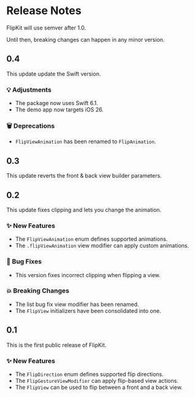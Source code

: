 # Release Notes

FlipKit will use semver after 1.0. 

Until then, breaking changes can happen in any minor version.



## 0.4

This update update the Swift version.

### 💡 Adjustments

* The package now uses Swift 6.1. 
* The demo app now targets iOS 26.

### 🗑️ Deprecations

* `FlipViewAnimation` has been renamed to `FlipAnimation`. 



## 0.3

This update reverts the front & back view builder parameters.



## 0.2

This update fixes clipping and lets you change the animation.

### ✨ New Features

* The `FlipViewAnimation` enum defines supported animations.
* The `.flipViewAnimation` view modifier can apply custom animations.

### 🐛 Bug Fixes

* This version fixes incorrect clipping when flipping a view. 

### 💥 Breaking Changes

* The list bug fix view modifier has been renamed. 
* The `FlipView` initializers have been consolidated into one. 



## 0.1

This is the first public release of FlipKit.

### ✨ New Features

* The `FlipDirection` enum defines supported flip directions.
* The `FlipGestureViewModifier` can apply flip-based view actions.
* The `FlipView` can be used to flip between a front and a back view.
